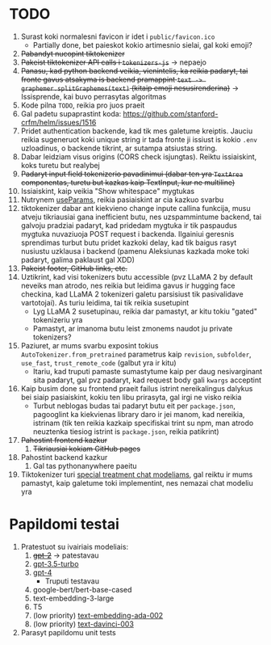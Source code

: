 # TODO

1. Surast koki normalesni favicon ir idet i `public/favicon.ico`
    - Partially done, bet paieskot kokio artimesnio sielai, gal koki emoji?
1. ~~Pabandyt nucopint tiktokenizer~~
1. ~~Pakeist tiktokenizer API calls i `tokenizers-js`~~ -> nepaejo
1. ~~Panasu, kad python backend veikia, vienintelis, ka reikia padaryt, tai fronte gavus atsakyma is backend pramappint `text -> graphemer.splitGraphemes(text)` (kitaip emoji nesusirenderina)~~ -> Issisprende, kai buvo perrasytas algoritmas
1. Kode pilna `TODO`, reikia pro juos praeit
1. Gal padetu supaprastint koda: https://github.com/stanford-crfm/helm/issues/1516
1. Pridet authentication backende, kad tik mes galetume kreiptis. Jauciu reikia sugeneruot koki unique string ir tada fronte ji issiust is kokio `.env` uzloadinus, o backende tikrint, ar sutampa atsiustas string.
1. Dabar leidziam visus origins (CORS check isjungtas). Reiktu issiaiskint, koks turetu but realybej
1. ~~Padaryt input field tokenizerio pavadinimui (dabar ten yra `TextArea` componentas, turetu but kazkas kaip TextInput, kur ne multiline)~~
1. Issiaiskint, kaip veikia "Show whitespace" mygtukas
1. Nutrynem [useParams](https://github.com/dqbd/tiktokenizer/blob/bd217ec7e019762070d9f388693b946c0f74dc01/src/pages/index.tsx#L69), reikia pasiaiskint ar cia kazkuo svarbu
1. tiktokenizer dabar ant kiekvieno change inpute callina funkcija, musu atveju tikriausiai gana inefficient butu, nes uzspammintume backend, tai galvoju pradziai padaryt, kad pridedam mygtuka ir tik paspaudus mygtuka nuvaziuoja POST request i backenda. Ilgainiui geresnis sprendimas turbut butu pridet kazkoki delay, kad tik baigus rasyt nusiustu uzklausa i backend (pamenu Aleksiunas kazkada moke toki padaryt, galima paklaust gal XDD)
1. ~~Pakeist footer, GitHub links, etc.~~
1. Uztikrint, kad visi tokenizers butu accessible (pvz LLaMA 2 by default neveiks man atrodo, nes reikia but leidima gavus ir hugging face checkina, kad LLaMA 2 tokenizeri galetu parsisiust tik pasivalidave vartotojai). As turiu leidima, tai tik reikia susetupint
    - Lyg LLaMA 2 susetupinau, reikia dar pamastyt, ar kitu tokiu "gated" tokenizeriu yra
    - Pamastyt, ar imanoma butu leist zmonems naudot ju private tokenizers?
1. Paziuret, ar mums svarbu exposint tokius `AutoTokenizer.from_pretrained` parametrus kaip `revision`, `subfolder`, `use_fast`, `trust_remote_code` (galbut yra ir kitu)
    - Itariu, kad truputi pamaste sumastytume kaip per daug nesivarginant sita padaryt, gal pvz padaryt, kad request body gali `kwargs` acceptint
1. Kaip busim done su frontend praeit failus istrint nereikalingus dalykus bei siaip pasiaiskint, kokiu ten libu prirasyta, gal irgi ne visko reikia
    - Turbut neblogas budas tai padaryt butu eit per `package.json`, pagooglint ka kiekvienas library daro ir jei manom, kad nereikia, istrinam (tik ten reikia kazkaip specifiskai trint su npm, man atrodo neuztenka tiesiog istrint is `package.json`, reikia patikrint)
1. ~~Pahostint frontend kazkur~~
    1. ~~Tikriausiai kokiam GitHub pages~~
1. Pahostint backend kazkur
    1. Gal tas pythonanywhere paeitu
1. Tiktokenizer turi [special treatment chat modeliams](https://github.com/dqbd/tiktokenizer/blob/bd217ec7e019762070d9f388693b946c0f74dc01/src/pages/index.tsx#L55), gal reiktu ir mums pamastyt, kaip galetume toki implementint, nes nemazai chat modeliu yra



# Papildomi testai

1. Pratestuot su ivairiais modeliais:
    1. ~~[gpt-2](openai-community/gpt2)~~ -> patestavau
    1. [gpt-3.5-turbo](https://huggingface.co/Xenova/gpt-3.5-turbo)
    1. [gpt-4](https://huggingface.co/Xenova/gpt-4)
        - Truputi testavau
    1. google-bert/bert-base-cased
    1. text-embedding-3-large
    1. T5
    1. (low priority) [text-embedding-ada-002](https://huggingface.co/Xenova/text-embedding-ada-002)
    1. (low priority) [text-davinci-003](https://huggingface.co/Xenova/text-davinci-003)
1. Parasyt papildomu unit tests
